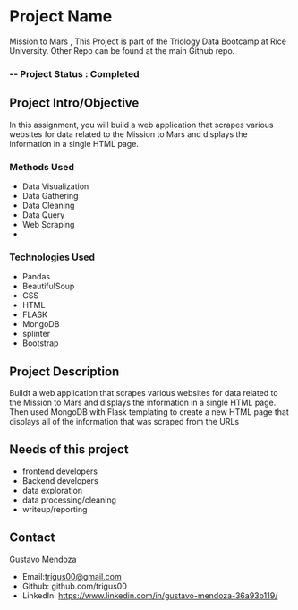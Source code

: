 # Project Name 
Mission to Mars , This Project is part of the Triology Data Bootcamp at Rice University. Other Repo can be found at the main Github repo. 
### -- Project Status : Completed 

## Project Intro/Objective 
In this assignment, you will build a web application that scrapes various websites for data related to the Mission to Mars and displays the information in a single HTML page. 

### Methods Used 
* Data Visualization
* Data Gathering 
* Data Cleaning 
* Data Query 
* Web Scraping 
* 

### Technologies Used 
* Pandas
* BeautifulSoup 
* CSS
* HTML 
* FLASK 
* MongoDB 
* splinter
* Bootstrap 

## Project Description 
Buildt a web application that scrapes various websites for data related to the Mission to Mars and displays the information in a single HTML page. Then used MongoDB with Flask templating to create a new HTML page that displays all of the information that was scraped from the URLs 


## Needs of this project
- frontend developers
- Backend developers 
- data exploration
- data processing/cleaning
- writeup/reporting

## Contact
Gustavo Mendoza 
* Email:trigus00@gmail.com
* Github: github.com/trigus00
* LinkedIn: https://www.linkedin.com/in/gustavo-mendoza-36a93b119/
